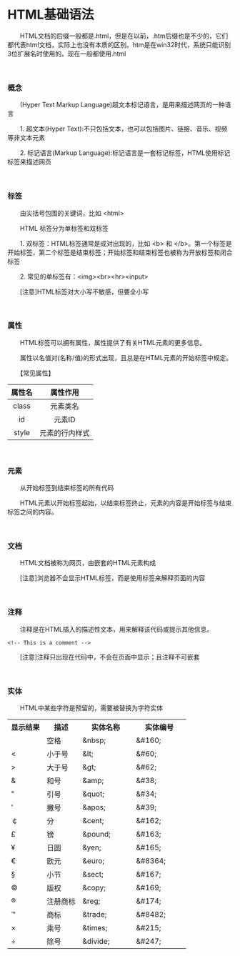 # HTML基础语法

　　HTML文档的后缀一般都是.html，但是在以前，.htm后缀也是不少的，它们都代表html文档，实际上也没有本质的区别。htm是在win32时代，系统只能识别3位扩展名时使用的。现在一般都使用.html

&nbsp;

### 概念

　　(Hyper Text Markup Language)超文本标记语言，是用来描述网页的一种语言

　　1. 超文本(Hyper Text):不只包括文本，也可以包括图片、链接、音乐、视频等非文本元素

　　2. 标记语言(Markup Language):标记语言是一套标记标签，HTML使用标记标签来描述网页

&nbsp;


### 标签

　　由尖括号包围的关键词，比如 &lt;html&gt;

　　HTML 标签分为单标签和双标签

　　1. 双标签：HTML标签通常是成对出现的，比如 &lt;b&gt; 和 &lt;/b&gt;。第一个标签是开始标签，第二个标签是结束标签；开始标签和结束标签也被称为开放标签和闭合标签

　　2. 常见的单标签有：&lt;img&gt;&lt;br&gt;&lt;hr&gt;&lt;input&gt;

　　[注意]HTML标签对大小写不敏感，但要全小写

&nbsp;

### 属性

　　HTML标签可以拥有属性，属性提供了有关HTML元素的更多信息。

　　属性以名值对(名称/值)的形式出现，且总是在HTML元素的开始标签中规定。

　　【常见属性】

|属性名 | 属性作用   | 
| :----:  | :----:  |  
| class     |元素类名  | 
| id        |  元素ID   |   
| style        |  元素的行内样式   | 

&nbsp;

### 元素

　　从开始标签到结束标签的所有代码

　　HTML元素以开始标签起始，以结束标签终止，元素的内容是开始标签与结束标签之间的内容。

&nbsp;

### 文档

　　HTML文档被称为网页，由嵌套的HTML元素构成

　　[注意]浏览器不会显示HTML标签，而是使用标签来解释页面的内容

&nbsp;

### 注释

　　注释是在HTML插入的描述性文本，用来解释该代码或提示其他信息。

	<!-- This is a comment -->

　　[注意]注释只出现在代码中，不会在页面中显示；且注释不可嵌套

&nbsp;

### 实体

　　HTML中某些字符是预留的，需要被替换为字符实体

<table class="table">
<tbody>
<tr><th style="width: 20%;">显示结果</th><th style="width: 20%;">描述</th><th style="width: 30%;">实体名称</th><th style="width: 30%;">实体编号</th></tr>
<tr>
<td>&nbsp;</td>
<td>空格</td>
<td>&amp;nbsp;</td>
<td>&amp;#160;</td>
</tr>
<tr>
<td>&lt;</td>
<td>小于号</td>
<td>&amp;lt;</td>
<td>&amp;#60;</td>
</tr>
<tr>
<td>&gt;</td>
<td>大于号</td>
<td>&amp;gt;</td>
<td>&amp;#62;</td>
</tr>
<tr>
<td>&amp;</td>
<td>和号</td>
<td>&amp;amp;</td>
<td>&amp;#38;</td>
</tr>
<tr>
<td>"</td>
<td>引号</td>
<td>&amp;quot;</td>
<td>&amp;#34;</td>
</tr>
<tr>
<td>'</td>
<td>撇号&nbsp;</td>
<td>&amp;apos;&nbsp;</td>
<td>&amp;#39;</td>
</tr>
<tr>
<td>￠</td>
<td>分</td>
<td>&amp;cent;</td>
<td>&amp;#162;</td>
</tr>
<tr>
<td>&pound;</td>
<td>镑</td>
<td>&amp;pound;</td>
<td>&amp;#163;</td>
</tr>
<tr>
<td>&yen;</td>
<td>日圆</td>
<td>&amp;yen;</td>
<td>&amp;#165;</td>
</tr>
<tr>
<td>&euro;</td>
<td>欧元</td>
<td>&amp;euro;</td>
<td>&amp;#8364;</td>
</tr>
<tr>
<td>&sect;</td>
<td>小节</td>
<td>&amp;sect;</td>
<td>&amp;#167;</td>
</tr>
<tr>
<td>&copy;</td>
<td>版权</td>
<td>&amp;copy;</td>
<td>&amp;#169;</td>
</tr>
<tr>
<td>&reg;</td>
<td>注册商标</td>
<td>&amp;reg;</td>
<td>&amp;#174;</td>
</tr>
<tr>
<td>&trade;</td>
<td>商标</td>
<td>&amp;trade;</td>
<td>&amp;#8482;</td>
</tr>
<tr>
<td>&times;</td>
<td>乘号</td>
<td>&amp;times;</td>
<td>&amp;#215;</td>
</tr>
<tr>
<td>&divide;</td>
<td>除号</td>
<td>&amp;divide;</td>
<td>&amp;#247;</td>
</tr>
</tbody>
</table>